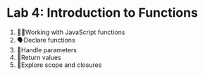 # Lab 4: Introduction to Functions
1. ✍🏻Working with JavaScript functions
2. 🗣️Declare functions
3. 🧭Handle parameters
4. 🧪Return values
5. 🔭Explore scope and closures
